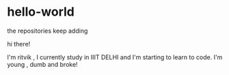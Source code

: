 # hello-world
the repositories keep adding

hi there!

I'm ritvik , I currently study in IIIT DELHI and I'm starting to learn to code.
I'm young , dumb and broke!

